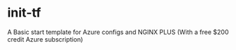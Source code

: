 # init-tf
A Basic start template for Azure configs and NGINX PLUS (With a free $200 credit Azure subscription)
